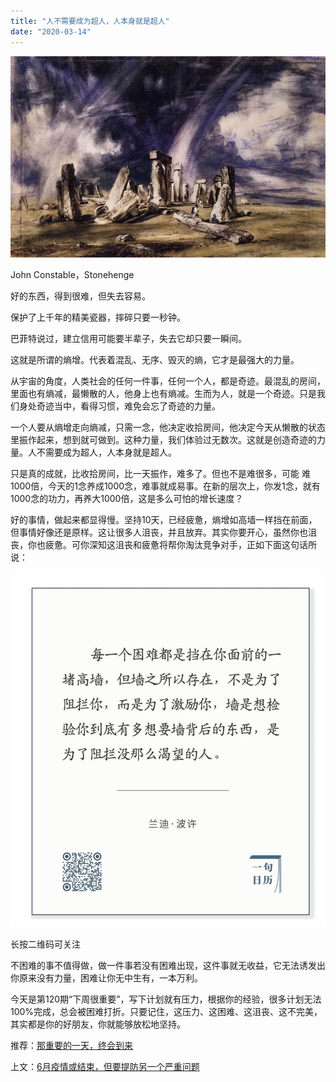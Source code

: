 ```yaml
---
title: "人不需要成为超人，人本身就是超人"
date: "2020-03-14"
---
```


![连岳文章](images/连岳文章picture-18.jpg)

John Constable，Stonehenge

  

好的东西，得到很难，但失去容易。

  

保护了上千年的精美瓷器，摔碎只要一秒钟。

  

巴菲特说过，建立信用可能要半辈子，失去它却只要一瞬间。

  

这就是所谓的熵增。代表着混乱、无序、毁灭的熵，它才是最强大的力量。

  

从宇宙的角度，人类社会的任何一件事，任何一个人，都是奇迹。最混乱的房间，里面也有熵减，最懒散的人，他身上也有熵减。生而为人，就是一个奇迹。只是我们身处奇迹当中，看得习惯，难免会忘了奇迹的力量。

  

一个人要从熵增走向熵减，只需一念，他决定收拾房间，他决定今天从懒散的状态里振作起来，想到就可做到。这种力量，我们体验过无数次。这就是创造奇迹的力量。人不需要成为超人，人本身就是超人。

  

只是真的成就，比收拾房间，比一天振作，难多了。但也不是难很多，可能 难1000倍，今天的1念养成1000念，难事就成易事。在新的层次上，你发1念，就有1000念的功力，再养大1000倍，这是多么可怕的增长速度？  

  

好的事情，做起来都显得慢。坚持10天，已经疲惫，熵增如高墙一样挡在前面，但事情好像还是原样。这让很多人沮丧，并且放弃。其实你要开心，虽然你也沮丧，你也疲惫。可你深知这沮丧和疲惫将帮你淘汰竞争对手，正如下面这句话所说：

  

![连岳文章](images/连岳文章picture-19.jpg)

长按二维码可关注  

  

不困难的事不值得做，做一件事若没有困难出现，这件事就无收益，它无法诱发出你原来没有力量，困难让你无中生有，一本万利。  

  

今天是第120期“下周很重要”，写下计划就有压力，根据你的经验，很多计划无法100%完成，总会被困难打折。只要记住，这压力、这困难、这沮丧、这不完美，其实都是你的好朋友，你就能够放松地坚持。

  

推荐：[那重要的一天，终会到来](http://mp.weixin.qq.com/s?__biz=MjM5NDU0Mjk2MQ==&mid=2651637721&idx=1&sn=7eabdd20e3be62b0a5df5b2f969f84aa&chksm=bd7e43c78a09cad14460c030135f3dbd7d4bbe2ca1291c8a765962c05c41b1cffc52110b1558&scene=21#wechat_redirect)  

上文：[6月疫情或结束，但要提防另一个严重问题](http://mp.weixin.qq.com/s?__biz=MjM5NDU0Mjk2MQ==&mid=2651637821&idx=1&sn=73edc831a5b83167c572ca976933e879&chksm=bd7e4c238a09c5350a119464c5a585c2f85c94bda63ff72483db099309ef756b280896833d71&scene=21#wechat_redirect)
